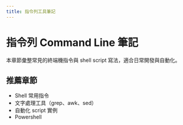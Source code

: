 ```yaml
---
title: 指令列工具筆記
---
```


# 指令列 Command Line 筆記

本章節彙整常見的終端機指令與 shell script 寫法，適合日常開發與自動化。

## 推薦章節

- Shell 常用指令
- 文字處理工具（grep、awk、sed）
- 自動化 script 實例
- Powershell
